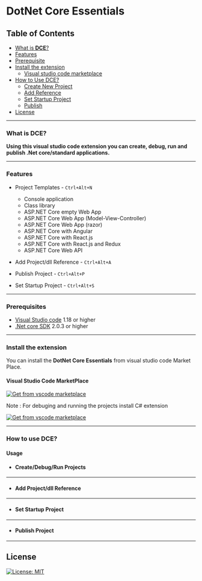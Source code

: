 
# **DotNet Core Essentials**

## Table of Contents
* [What is **DCE**?](#what-is-DCE?)
* [Features](#features)
* [Prerequisite](#prerequisites)
* [Install the extension](#install-the-extension)
    * [Visual studio code marketplace](#visual-studio-code-marketplace)
* [How to Use DCE?](#how-to-use-DCE)
    * [Create New Project](#Create-New-Project)
    * [Add Reference](#Add-Reference)
    * [Set Startup Project](#Set-Startup-Project)
    * [Publish](#Publish)
* [License](#license)

---

### **What is DCE?**

**Using this visual studio code extension you can create, debug, run and publish .Net core/standard applications.**

---

### **Features**
- Project Templates - `Ctrl+Alt+N`
    - Console application
    - Class library
    - ASP.NET Core empty Web App
    - ASP.NET Core Web App (Model-View-Controller)
    - ASP.NET Core Web App (razor)
    - ASP.NET Core with Angular
    - ASP.NET Core with React.js
    - ASP.NET Core with React.js and Redux
    - ASP.NET Core Web API

- Add Project/dll Reference - `Ctrl+Alt+A`

- Publish Project - `Ctrl+Alt+P`

- Set Startup Project - `Ctrl+Alt+S`
    
---

### **Prerequisites**
  - [Visual Studio code](https://code.visualstudio.com/download) 1.18 or higher
  - [.Net core SDK](https://www.microsoft.com/net/download/windows) 2.0.3 or higher
  
---

### **Install the extension**

You can install the **DotNet Core Essentials** from visual studio code Market Place.

#### Visual Studio Code MarketPlace
[![ Get from vscode marketplace](/images/vscode.png)](https://marketplace.visualstudio.com/items?itemName=kishoreithadi.dotNet-core-essentials)

Note : For debuging and running the projects install C# extension

[![ Get from vscode marketplace](/images/vscode.png)](https://marketplace.visualstudio.com/items?itemName=ms-vscode.csharp)

---

### **How to use DCE?**
#### Usage

- #### Create/Debug/Run Projects
     
---

- #### Add Project/dll Reference
 
---

- #### Set Startup Project
  
---

- #### Publish Project
     
---


## License

[![License: MIT](https://img.shields.io/badge/License-MIT-yellow.svg)](LICENSE)